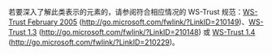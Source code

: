 若要深入了解此类表示的元素的，请参阅符合相应情况的 WS-Trust 规范：[WS-Trust February 2005](http://go.microsoft.com/fwlink/?LinkID=210149) (http://go.microsoft.com/fwlink/?LinkID=210149)、[WS-Trust 1.3](http://go.microsoft.com/fwlink/?LinkID=210148) (http://go.microsoft.com/fwlink/?LinkID=210148) 或 [WS-Trust 1.4](http://go.microsoft.com/fwlink/?LinkID=210229) (http://go.microsoft.com/fwlink/?LinkID=210229)。